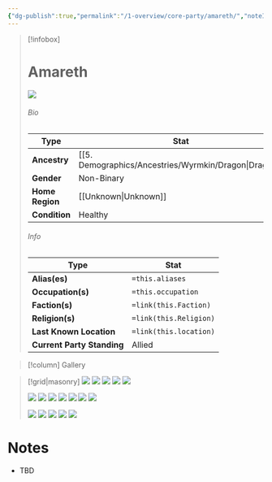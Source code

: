 ```yaml
---
{"dg-publish":true,"permalink":"/1-overview/core-party/amareth/","noteIcon":""}
---
```



> [!infobox]
> # Amareth
>![](https://i.imgur.com/ZmpaZDI.png)
> ###### Bio
> Type |  Stat |
> ---|---|
> **Ancestry** | [[5. Demographics/Ancestries/Wyrmkin/Dragon\|Dragon]] |
> **Gender** | Non-Binary |
> **Home Region** | [[Unknown\|Unknown]] |
> **Condition** | Healthy |
> ###### Info
> Type |  Stat |
> ---|---|
> **Alias(es)** | `=this.aliases` |
> **Occupation(s)** | `=this.occupation` |
> **Faction(s)** | `=link(this.Faction)` |
> **Religion(s)** | `=link(this.Religion)` |
> **Last Known Location** | `=link(this.location)` |
> **Current Party Standing** | Allied |

> [!column] Gallery 

>[!grid|masonry]
>![](https://i.imgur.com/ZmpaZDI.png)
![](https://i.imgur.com/obhCehM.png)
>![](https://i.imgur.com/sajY7tu.jpeg)
>![](https://i.imgur.com/QvGQtdP.png)
![](https://i.imgur.com/NGGOx51.png)
>
>![](https://i.imgur.com/bNtiQjD.png)
>![](https://i.imgur.com/haMh4QC.png)
>![](https://i.imgur.com/6X6Xgwj.png)
![](https://i.imgur.com/5oOfWAO.png)
![](https://i.imgur.com/wrdgN6Y.png)
![](https://i.imgur.com/clRQvNW.jpeg)
![](https://i.imgur.com/YYwvAsf.png)
>
>![](https://i.imgur.com/7fIkdAG.png)
>![](https://i.imgur.com/DflFNJL.jpeg)
![](https://i.imgur.com/eQ1u67y.png)
![](https://i.imgur.com/lbQPBYF.png)
>![](https://i.imgur.com/9VtMrkB.png)

# Notes

- TBD

